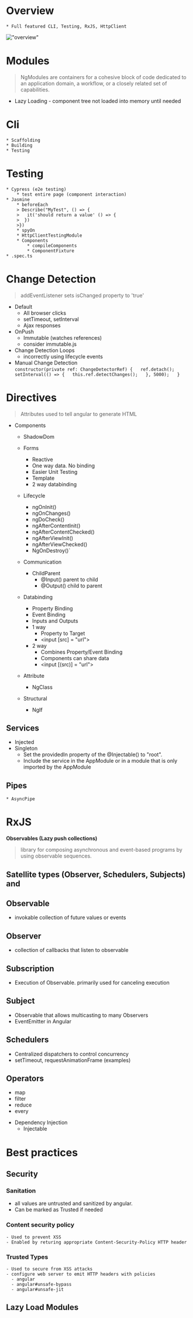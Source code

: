 
# Overview
    * Full featured CLI, Testing, RxJS, HttpClient
!["overview"](https://angular.io/generated/images/guide/architecture/overview2.png)
# Modules
> NgModules are containers for a cohesive block of code dedicated to an application domain, a workflow, or a closely related set of capabilities.

* Lazy Loading - component tree not loaded into memory until needed

# Cli
    * Scaffolding
    * Building
    * Testing
# Testing
    * Cypress (e2e testing)
        * test entire page (component interaction)
    * Jasmine
        * beforeEach
        > Describe("MyTest", () => {
        >   it('should return a value' () => {
        >  })
        >})
        * spyOn
        * HttpClientTestingModule
        * Components
            * compileComponents
            * ComponentFixture
    * .spec.ts

# Change Detection
> addEventListener sets isChanged property to 'true'
* Default
    * All browser clicks
    * setTimeout, setInterval
    * Ajax responses
* OnPush
    * Immutable (watches references)
    * consider immutable.js
* Change Detection Loops
    * incorrectly using lifecycle events
* Manual Change Detection  
    `constructor(private ref: ChangeDetectorRef) {  
        ref.detach();  
        setInterval(() => {  
        this.ref.detectChanges();  
        }, 5000);  
    }`
  
# Directives
> Attributes used to tell angular to generate HTML
* Components
    * ShadowDom
    * Forms
        * Reactive
        * One way data.  No binding
        * Easier Unit Testing
        * Template
        * 2 way databinding
    * Lifecycle  
        * ngOnInit()
        * ngOnChanges()
        * ngDoCheck()
        * ngAfterContentInit()
        * ngAfterContentChecked()
        * ngAfterViewInit()
        * ngAfterViewChecked()
        * NgOnDestroy()`
    * Communication
        * ChildParent
            * @Input() parent to child
            * @Output() child to parent

    * Databinding
        * Property Binding
        * Event Binding
        * Inputs and Outputs
        * 1 way
            * Property to Target
            * <input [src] = "url">
        * 2 way
            * Combines Property/Event Binding
            * Components can share data
            * <input [(src)] = "url">

    * Attribute
        * NgClass
    * Structural
        * NgIf

## Services
* Injected 
* Singleton
    * Set the providedIn property of the @Injectable() to "root".
    * Include the service in the AppModule or in a module that is only imported by the AppModule

## Pipes
    * AsyncPipe


# RxJS
**Observables (Lazy push collections)**
>library for composing asynchronous and event-based programs by using observable sequences. 
## Satellite types (Observer, Schedulers, Subjects) and 
## Observable
- invokable collection of future values or events
## Observer
- collection of callbacks that listen to observable
## Subscription
- Execution of Observable.  primarily used for canceling execution
## Subject 
-  Observable that allows multicasting to many Observers
-  EventEmitter in Angular

## Schedulers
- Centralized dispatchers to control concurrency
- setTimeout, requestAnimationFrame (examples)

## Operators 
- map
- filter
- reduce
- every 
* Dependency Injection
    * Injectable

# Best practices
## Security
### Sanitation
- all values are untrusted and sanitized by angular.
- Can be marked as Trusted if needed
### Content security policy
    - Used to prevent XSS
    - Enabled by returing appropriate Content-Security-Policy HTTP header

### Trusted Types
    - Used to secure from XSS attacks
    - configure web server to emit HTTP headers with policies
      - angular
      - angular#unsafe-bypass
      - angular#unsafe-jit

## Lazy Load Modules